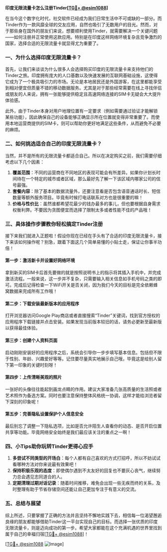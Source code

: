 **印度无限流量卡怎么注册Tinder[[TG💪+ @esim1088](https://t.me/s/esim1088)]**

在当今这个数字化时代，社交软件已经成为我们日常生活中不可或缺的一部分。而Tinder作为一款风靡全球的交友应用，自然也吸引了无数用户的目光。然而，对于那些身在国外的朋友们来说，想要顺利使用Tinder，就需要解决一个关键问题——如何注册并正常使用这款应用。特别是在印度这样网络环境复杂且竞争激烈的国家，选择合适的无限流量卡就显得尤为重要了。

### 一、为什么选择印度无限流量卡？

首先，让我们来谈谈为什么很多人会选择购买印度的无限流量卡来支持他们的Tinder之旅。印度拥有庞大的人口基数以及快速发展的互联网基础设施，这使得它成为了一个极具吸引力的市场。无论是本地居民还是外国游客，在这里都能享受到相对便宜但质量不错的移动数据服务。尤其是对于那些经常需要在线上寻找伴侣或朋友的人来说，拥有一张能够提供稳定且高速网络连接的SIM卡无疑会大大提升体验感。

此外，由于Tinder本身对用户地理位置有一定要求（例如需要通过验证才能解锁某些功能），因此确保自己的设备能够正确显示所在位置就变得非常重要了。而使用本地运营商提供的SIM卡，则可以帮助你更好地满足这些条件，从而避免不必要的麻烦。

### 二、如何挑选适合自己的印度无限流量卡？

当然，并不是所有的无限流量卡都适合自己。所以在决定购买之前，我们需要仔细考虑以下几个因素：

1. **覆盖范围**：不同的运营商在不同地区的表现可能会有所差异。如果你计划长时间待在一个特定的城市或者区域，那么最好先了解一下该区域内哪家公司的信号最强。
2. **套餐内容**：除了基本的数据流量外，还要注意看是否包含语音通话时长、短信数量等额外服务项目。毕竟有时候打电话联系对方也是很重要的嘛！
3. **价格与性价比**：虽然谁都希望花最少的钱办最多的事儿，但也要根据自身需求权衡利弊。不要因为贪图便宜而选择了限制太多或者性能不佳的产品哦！

### 三、具体操作步骤教你轻松搞定Tinder注册

接下来我们就进入正题啦！假设你现在已经在手头有了合适的印度无限流量卡，接下来该如何操作呢？别急，跟着下面这几个简单易懂的小贴士走，保证让你事半功倍！

#### 第一步：激活新卡并设置好网络环境
拿到新买的SIM卡后首先要做的就是按照说明书上的指示将其插入手机中，并完成激活流程。一般来说，这一步并不复杂，只需要输入相关信息如手机号码之类的即可。完成后记得检查一下WiFi开关是否关闭，因为我们今天的目标是完全依赖蜂窝数据来完成所有工作哦！

#### 第二步：下载安装最新版本的应用程序
打开浏览器访问Google Play商店或者直接搜索“Tinder”关键词，找到官方授权的应用程序下载链接并点击安装。如果发现当前版本较旧的话，请务必更新至最新版以获得最佳体验。

#### 第三步：创建个人资料页面
启动刚刚安装好的应用程序之后，系统会引导你一步步填写基本信息。包括但不限于性别、年龄、兴趣爱好等等。记住要尽量真实地展示自己哦，毕竟这是给别人留下第一印象的关键时刻呀！

#### 第四步：上传清晰美观的照片
一张好的头像往往能起到画龙点睛的作用。建议大家准备几张高质量的生活照或者艺术照作为备选方案。同时也要注意保持整体风格统一协调，这样才能给浏览者留下深刻的印象呢！

#### 第五步：完善隐私设置保护个人信息安全
最后别忘了调整一下隐私选项，比如是否允许陌生人查看你的动态、是否开启位置共享等功能。毕竟网络安全始终是我们最应该关注的重点之一啊！

### 四、小Tips助你玩转Tinder更得心应手

1. **多尝试不同类型的开场白**：每个人都有自己喜欢的方式打招呼，所以不妨试试看哪种方法对你来说最有效果吧！
2. **保持积极乐观的态度**：即使偶尔遇到不太友好的回复也不要灰心丧气，继续努力总会遇见志同道合的人。
3. **定期清理过期对话记录**：随着时间推移，难免会出现一些无疾而终的关系，及时整理有助于节省存储空间还能让自己更加专注于有意义的交流。

### 五、总结与展望

综上所述，只要掌握了正确的方法并且坚持不懈地实践下去，相信每一位渴望邂逅良缘的朋友都能够借助Tinder这一平台实现自己的目标。而选择一张优质的印度无限流量卡，则是迈向成功的第一步。希望大家都能在这个充满机遇的世界里找到属于自己的幸福归宿[[TG💪+ @esim1088](https://t.me/s/esim1088)]！

[[TG💪+ @esim1088](https://t.me/s/esim1088) ![Image](https://i.postimg.cc/4NQfJmqS/Snipaste-2025-05-13-00-14-12.png)]